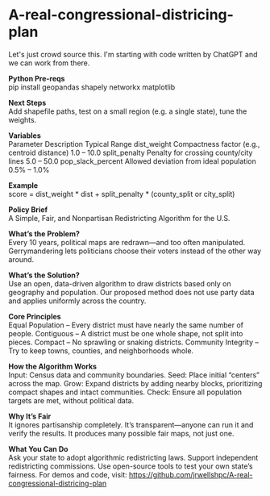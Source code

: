 # A-real-congressional-districing-plan
Let's just crowd source this. I'm starting with code written by ChatGPT and we can work from there.

**Python Pre-reqs**  
pip install geopandas shapely networkx matplotlib

**Next Steps**  
Add shapefile paths, test on a small region (e.g. a single state), tune the weights.

**Variables**  
Parameter	         Description	                                 Typical Range
dist_weight        Compactness factor (e.g., centroid distance)  1.0 – 10.0
split_penalty	     Penalty for crossing county/city lines	       5.0 – 50.0
pop_slack_percent  Allowed deviation from ideal population	     0.5% – 1.0%

**Example**  
score = dist_weight * dist + split_penalty * (county_split or city_split)

**Policy Brief**  
A Simple, Fair, and Nonpartisan Redistricting Algorithm for the U.S.

**What’s the Problem?**  
Every 10 years, political maps are redrawn—and too often manipulated. Gerrymandering lets politicians choose their voters instead of the other way around.

**What’s the Solution?**  
Use an open, data-driven algorithm to draw districts based only on geography and population. Our proposed method does not use party data and applies uniformly across the country.

**Core Principles**  
Equal Population – Every district must have nearly the same number of people.
Contiguous – A district must be one whole shape, not split into pieces.
Compact – No sprawling or snaking districts.
Community Integrity – Try to keep towns, counties, and neighborhoods whole.

**How the Algorithm Works**  
Input: Census data and community boundaries.
Seed: Place initial “centers” across the map.
Grow: Expand districts by adding nearby blocks, prioritizing compact shapes and intact communities.
Check: Ensure all population targets are met, without political data.

**Why It’s Fair**  
It ignores partisanship completely.
It’s transparent—anyone can run it and verify the results.
It produces many possible fair maps, not just one.

**What You Can Do**  
Ask your state to adopt algorithmic redistricting laws.
Support independent redistricting commissions.
Use open-source tools to test your own state’s fairness.
For demos and code, visit: https://github.com/jrwellshpc/A-real-congressional-districing-plan
